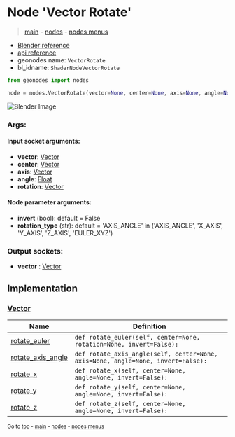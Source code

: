 # Node 'Vector Rotate'

> [main](../structure.md) - [nodes](nodes.md) - [nodes menus](nodes_menus.md)

- [Blender reference](https://docs.blender.org/manual/en/latest/modeling/geometry_nodes/vector/vector_rotate.html)
- [api reference](https://docs.blender.org/api/current/bpy.types.ShaderNodeVectorRotate.html)
- geonodes name: `VectorRotate`
- bl_idname: `ShaderNodeVectorRotate`

```python
from geonodes import nodes

node = nodes.VectorRotate(vector=None, center=None, axis=None, angle=None, rotation=None, invert=False, rotation_type='AXIS_ANGLE')
```

![Blender Image](https://docs.blender.org/manual/en/latest/_images/node-types_ShaderNodeVectorRotate.webp)

### Args:

#### Input socket arguments:

- **vector**: [Vector](Vector.md)
- **center**: [Vector](Vector.md)
- **axis**: [Vector](Vector.md)
- **angle**: [Float](Float.md)
- **rotation**: [Vector](Vector.md)

#### Node parameter arguments:

- **invert** (bool): default = False
- **rotation_type** (str): default = 'AXIS_ANGLE' in ('AXIS_ANGLE', 'X_AXIS', 'Y_AXIS', 'Z_AXIS', 'EULER_XYZ')

### Output sockets:

- **vector** : [Vector](Vector.md)

## Implementation

### [Vector](Vector.md)

| Name | Definition |
|------|------------|
 | [rotate_euler](Vector.md#rotate_euler) | `def rotate_euler(self, center=None, rotation=None, invert=False):` |
 | [rotate_axis_angle](Vector.md#rotate_axis_angle) | `def rotate_axis_angle(self, center=None, axis=None, angle=None, invert=False):` |
 | [rotate_x](Vector.md#rotate_x) | `def rotate_x(self, center=None, angle=None, invert=False):` |
 | [rotate_y](Vector.md#rotate_y) | `def rotate_y(self, center=None, angle=None, invert=False):` |
 | [rotate_z](Vector.md#rotate_z) | `def rotate_z(self, center=None, angle=None, invert=False):` |

<sub>Go to [top](#node-Vector-Rotate) - [main](../structure.md) - [nodes](nodes.md) - [nodes menus](nodes_menus.md)</sub>

